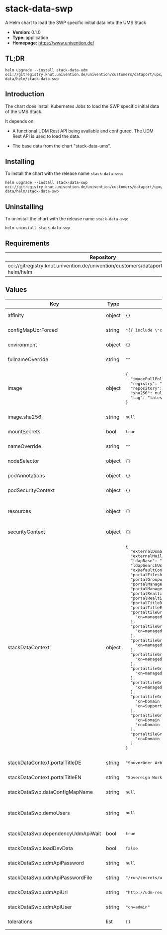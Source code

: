 # stack-data-swp

A Helm chart to load the SWP specific initial data into the UMS Stack

- **Version**: 0.1.0
- **Type**: application
- **Homepage:** <https://www.univention.de/>

## TL;DR

```console
helm upgrade --install stack-data-udm oci://gitregistry.knut.univention.de/univention/customers/dataport/upx/stack-data/helm/stack-data-swp
```

## Introduction

The chart does install Kubernetes Jobs to load the SWP specific initial data of
the UMS Stack.

It depends on:

- A functional UDM Rest API being available and configured. The UDM Rest API is
  used to load the data.

- The base data from the chart "stack-data-ums".

## Installing

To install the chart with the release name `stack-data-swp`:

```console
helm upgrade --install stack-data-swp oci://gitregistry.knut.univention.de/univention/customers/dataport/upx/stack-data/helm/stack-data-swp
```

## Uninstalling

To uninstall the chart with the release name `stack-data-swp`:

```console
helm uninstall stack-data-swp
```

## Requirements

| Repository | Name | Version |
|------------|------|---------|
| oci://gitregistry.knut.univention.de/univention/customers/dataport/upx/common-helm/helm | common | ^0.3.0 |

## Values

<table>
	<thead>
		<th>Key</th>
		<th>Type</th>
		<th>Default</th>
		<th>Description</th>
	</thead>
	<tbody>
		<tr>
			<td>affinity</td>
			<td>object</td>
			<td><pre lang="json">
{}
</pre>
</td>
			<td></td>
		</tr>
		<tr>
			<td>configMapUcrForced</td>
			<td>string</td>
			<td><pre lang="json">
"{{ include \"common.names.fullname\" . }}-ucr"
</pre>
</td>
			<td></td>
		</tr>
		<tr>
			<td>environment</td>
			<td>object</td>
			<td><pre lang="json">
{}
</pre>
</td>
			<td></td>
		</tr>
		<tr>
			<td>fullnameOverride</td>
			<td>string</td>
			<td><pre lang="json">
""
</pre>
</td>
			<td></td>
		</tr>
		<tr>
			<td>image</td>
			<td>object</td>
			<td><pre lang="json">
{
  "imagePullPolicy": "Always",
  "registry": "gitregistry.knut.univention.de",
  "repository": "univention/customers/dataport/upx/stack-data/data-loader",
  "sha256": null,
  "tag": "latest"
}
</pre>
</td>
			<td>Container image configuration</td>
		</tr>
		<tr>
			<td>image.sha256</td>
			<td>string</td>
			<td><pre lang="json">
null
</pre>
</td>
			<td>Define image sha256 as an alternative to `tag`</td>
		</tr>
		<tr>
			<td>mountSecrets</td>
			<td>bool</td>
			<td><pre lang="json">
true
</pre>
</td>
			<td></td>
		</tr>
		<tr>
			<td>nameOverride</td>
			<td>string</td>
			<td><pre lang="json">
""
</pre>
</td>
			<td></td>
		</tr>
		<tr>
			<td>nodeSelector</td>
			<td>object</td>
			<td><pre lang="json">
{}
</pre>
</td>
			<td></td>
		</tr>
		<tr>
			<td>podAnnotations</td>
			<td>object</td>
			<td><pre lang="json">
{}
</pre>
</td>
			<td></td>
		</tr>
		<tr>
			<td>podSecurityContext</td>
			<td>object</td>
			<td><pre lang="json">
{}
</pre>
</td>
			<td></td>
		</tr>
		<tr>
			<td>resources</td>
			<td>object</td>
			<td><pre lang="json">
{}
</pre>
</td>
			<td>Will be mapped into the containers which run the import job as attribute "resources". See https://kubernetes.io/docs/concepts/configuration/manage-resources-containers/ .</td>
		</tr>
		<tr>
			<td>securityContext</td>
			<td>object</td>
			<td><pre lang="json">
{}
</pre>
</td>
			<td></td>
		</tr>
		<tr>
			<td>stackDataContext</td>
			<td>object</td>
			<td><pre lang="json">
{
  "externalDomainName": "univention-organization.test",
  "externalMailDomain": "univention-organization.test",
  "ldapBase": "dc=univention-organization,dc=intranet",
  "ldapSearchUsers": [],
  "oxDefaultContext": "10",
  "portalFileshareLinkBase": "https://fs.{{ .Values.stackDataContext.externalDomainName }}",
  "portalGroupwareLinkBase": "https://webmail.{{ .Values.stackDataContext.externalDomainName }}",
  "portalManagementKnowledgeLinkBase": "https://wiki.{{ .Values.stackDataContext.externalDomainName }}",
  "portalManagementProjectLinkBase": "https://project.{{ .Values.stackDataContext.externalDomainName }}",
  "portalRealtimeCollaborationLinkBase": "https://ucc.{{ .Values.stackDataContext.externalDomainName }}",
  "portalRealtimeVideoconferenceLinkBase": "https://jitsi.{{ .Values.stackDataContext.externalDomainName }}",
  "portalTitleDE": "Souveräner Arbeitsplatz",
  "portalTitleEN": "Sovereign Workplace",
  "portaltileGroupFileshare": [
    "cn=managed-by-attribute-Fileshare,cn=groups,{{ .Values.stackDataContext.ldapBase }}"
  ],
  "portaltileGroupGroupware": [
    "cn=managed-by-attribute-Groupware,cn=groups,{{ .Values.stackDataContext.ldapBase }}"
  ],
  "portaltileGroupLiveCollaboration": [
    "cn=managed-by-attribute-Livecollaboration,cn=groups,{{ .Values.stackDataContext.ldapBase }}"
  ],
  "portaltileGroupManagementKnowledge": [
    "cn=managed-by-attribute-Knowledgemanagement,cn=groups,{{ .Values.stackDataContext.ldapBase }}"
  ],
  "portaltileGroupManagementLearn": [
    "cn=managed-by-attribute-Learnmanagement,cn=groups,{{ .Values.stackDataContext.ldapBase }}"
  ],
  "portaltileGroupManagementProject": [
    "cn=managed-by-attribute-Projectmanagement,cn=groups,{{ .Values.stackDataContext.ldapBase }}"
  ],
  "portaltileGroupUserAdmin": [
    "cn=Domain Admins,cn=groups,{{ .Values.stackDataContext.ldapBase }}",
    "cn=Support,cn=groups,{{ .Values.stackDataContext.ldapBase }}"
  ],
  "portaltileGroupUserAll": [
    "cn=Domain Admins,cn=groups,{{ .Values.stackDataContext.ldapBase }}",
    "cn=Domain Users,cn=groups,{{ .Values.stackDataContext.ldapBase }}"
  ],
  "portaltileGroupUserStandard": [
    "cn=Domain Users,cn=groups,{{ .Values.stackDataContext.ldapBase }}"
  ]
}
</pre>
</td>
			<td>Context used for rendering the data files</td>
		</tr>
		<tr>
			<td>stackDataContext.portalTitleDE</td>
			<td>string</td>
			<td><pre lang="json">
"Souveräner Arbeitsplatz"
</pre>
</td>
			<td>Portal title (Deutsch)</td>
		</tr>
		<tr>
			<td>stackDataContext.portalTitleEN</td>
			<td>string</td>
			<td><pre lang="json">
"Sovereign Workplace"
</pre>
</td>
			<td>Portal title (English)</td>
		</tr>
		<tr>
			<td>stackDataSwp.dataConfigMapName</td>
			<td>string</td>
			<td><pre lang="json">
null
</pre>
</td>
			<td>The name of the ConfigMap to import the data from</td>
		</tr>
		<tr>
			<td>stackDataSwp.demoUsers</td>
			<td>string</td>
			<td><pre lang="json">
null
</pre>
</td>
			<td>An additional set of demo users, typically supplied in a seperate values file in the form: - username: dummy.user   firstname: Dummy   lastname: User   primaryGroupCN: Domain Users   password: secretPW</td>
		</tr>
		<tr>
			<td>stackDataSwp.dependencyUdmApiWait</td>
			<td>bool</td>
			<td><pre lang="json">
true
</pre>
</td>
			<td>Wait for the udm-rest-api to be available</td>
		</tr>
		<tr>
			<td>stackDataSwp.loadDevData</td>
			<td>bool</td>
			<td><pre lang="json">
false
</pre>
</td>
			<td>Load data which is useful during development (opt-in)</td>
		</tr>
		<tr>
			<td>stackDataSwp.udmApiPassword</td>
			<td>string</td>
			<td><pre lang="json">
null
</pre>
</td>
			<td>The password to access the UDM Rest API</td>
		</tr>
		<tr>
			<td>stackDataSwp.udmApiPasswordFile</td>
			<td>string</td>
			<td><pre lang="json">
"/run/secrets/univention.de/data-loader/udm_secret"
</pre>
</td>
			<td>The filename which contains the password</td>
		</tr>
		<tr>
			<td>stackDataSwp.udmApiUrl</td>
			<td>string</td>
			<td><pre lang="json">
"http://udm-rest-api/udm/"
</pre>
</td>
			<td>The URL by which the UDM Rest API can be reached</td>
		</tr>
		<tr>
			<td>stackDataSwp.udmApiUser</td>
			<td>string</td>
			<td><pre lang="json">
"cn=admin"
</pre>
</td>
			<td>The username to use to connect to the UDM Rest API</td>
		</tr>
		<tr>
			<td>tolerations</td>
			<td>list</td>
			<td><pre lang="json">
[]
</pre>
</td>
			<td></td>
		</tr>
	</tbody>
</table>

